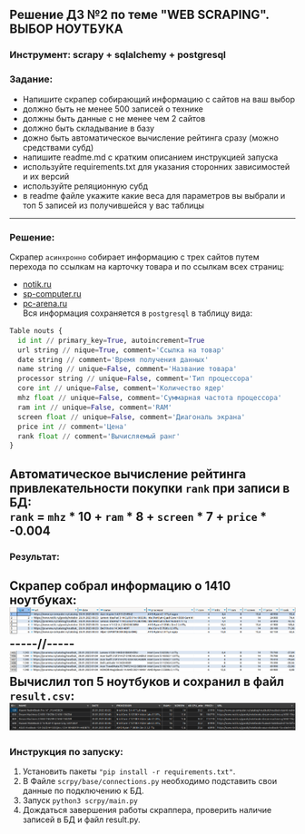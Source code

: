 ## Решение ДЗ №2 по теме "WEB SCRAPING". ВЫБОР НОУТБУКА  
### Инструмент: scrapy + sqlalchemy + postgresql  

### Задание:  
* Напишите скрапер собирающий информацию с сайтов на ваш выбор
* должно быть не менее 500 записей о технике
* должны быть данные с не менее чем 2 сайтов
* должно быть складывание в базу
* дожно быть автоматическое вычисление рейтинга сразу (можно средствами субд)
* напишите readme.md с кратким описанием инструкцией запуска
* используйте requirements.txt для указания сторонних зависимостей и их версий
* используйте реляционную субд
* в readme файле укажите какие веса для параметров вы выбрали и топ 5 записей из получившейся у вас таблицы  

---
### Решение:  
Скрапер `асинхронно` собирает информацию с трех сайтов путем перехода по ссылкам на карточку товара и по ссылкам всех страниц:  
* [notik.ru](https://www.notik.ru/)  
* [sp-computer.ru](https://www.sp-computer.ru/)  
* [pc-arena.ru](https://pc-arena.ru/)  
Вся информация сохраняется в `postgresql` в таблицу вида:  
```python
Table nouts {
  id int // primary_key=True, autoincrement=True
  url string // nique=True, comment='Ссылка на товар'
  date string // comment='Время получения данных'
  name string // unique=False, comment='Название товара'
  processor string // unique=False, comment='Тип процессора'
  core int // unique=False, comment='Количество ядер'
  mhz float // unique=False, comment='Суммарная частота процессора'
  ram int // unique=False, comment='RAM'
  screen float // unique=False, comment='Диагональ экрана'
  price int // comment='Цена'
  rank float // comment='Вычисляемый ранг'
}
```  
Автоматическое вычисление рейтинга привлекательности покупки `rank` при записи в БД:  
`rank` = `mhz` * 10 + `ram` * 8 + `screen` * 7 + `price` * -0.004  
---
### Результат:  
Скрапер собрал информацию о 1410 ноутбуках:  
![table_up](table_up.png)  
 -----//-----
![table_down](table_down.png)  
Вычислил топ 5 ноутбуков и сохранил в файл `result.csv`:  
![result_top5](result_top5.png)  
---
### Инструкция по запуску:
1. Установить пакеты `"pip install -r requirements.txt"`.
2. В Файле `scrpy/base/connections.py` необходимо подставить свои данные по подключению к БД.
3. Запуск `python3 scrpy/main.py`
4. Дождаться завершения работы скраппера, проверить наличие записей в БД и файл result.py.
